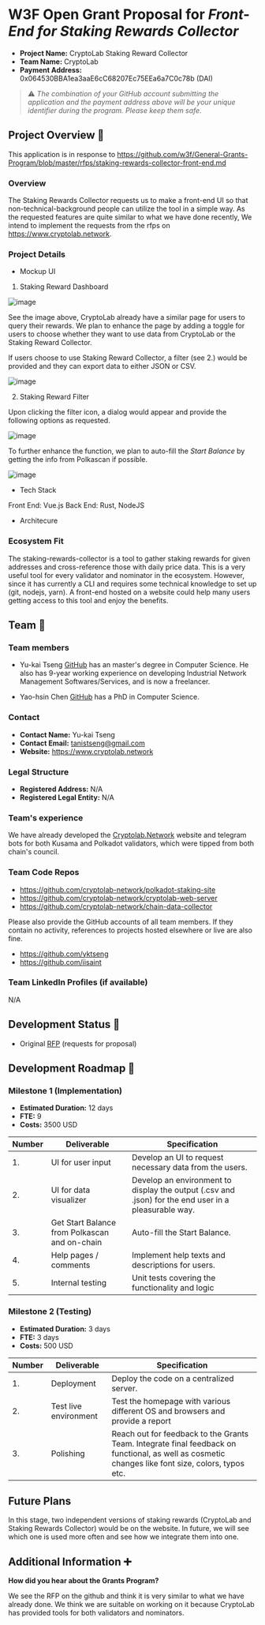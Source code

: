 # W3F Open Grant Proposal for *Front-End for Staking Rewards Collector*

* **Project Name:** CryptoLab Staking Reward Collector
* **Team Name:** CryptoLab
* **Payment Address:** 0x064530BBA1ea3aaE6cC68207Ec75EEa6a7C0c78b (DAI)


> ⚠️ *The combination of your GitHub account submitting the application and the payment address above will be your unique identifier during the program. Please keep them safe.*

## Project Overview :page_facing_up:

This application is in response to https://github.com/w3f/General-Grants-Program/blob/master/rfps/staking-rewards-collector-front-end.md

### Overview

The Staking Rewards Collector requests us to make a front-end UI so that non-technical-background people can utilize the tool in a simple way. As the requested features are quite similar to what we have done recently, We intend to implement the requests from the rfps on https://www.cryptolab.network.

### Project Details

* Mockup UI

1. Staking Reward Dashboard

![image](https://user-images.githubusercontent.com/5772463/120571225-3fb02880-c44c-11eb-89b3-59328790e19f.png)

See the image above, CryptoLab already have a similar page for users to query their rewards. We plan to enhance the page by adding a toggle for users to choose whether they want to use data from CryptoLab or the Staking Reward Collector.

If users choose to use Staking Reward Collector, a filter (see 2.) would be provided and they can export data to either JSON or CSV.

![image](https://user-images.githubusercontent.com/5772463/120571143-1c857900-c44c-11eb-8b26-594d42c34f4e.png)

2. Staking Reward Filter

Upon clicking the filter icon, a dialog would appear and provide the following options as requested.

![image](https://user-images.githubusercontent.com/5772463/120569762-2ce82480-c449-11eb-84fb-4f6ba38a1960.png)

To further enhance the function, we plan to auto-fill the *Start Balance* by getting the info from Polkascan if possible.

![image](https://user-images.githubusercontent.com/5772463/120570179-18f0f280-c44a-11eb-9ec6-3a68e91803b3.png)

* Tech Stack

Front End: Vue.js
Back End: Rust, NodeJS

* Architecure

### Ecosystem Fit

The staking-rewards-collector is a tool to gather staking rewards for given addresses and cross-reference those with daily price data. This is a very useful tool for every validator and nominator in the ecosystem. However, since it has currently a CLI and requires some technical knowledge to set up (git, nodejs, yarn). A front-end hosted on a website could help many users getting access to this tool and enjoy the benefits.

## Team :busts_in_silhouette:

### Team members

* Yu-kai Tseng [GitHub](https://github.com/yktseng) has an master's degree in Computer Science. He also has 9-year working experience on developing Industrial Network Management Softwares/Services, and is now a freelancer.

* Yao-hsin Chen [GitHub](https://github.com/iisaint) has a PhD in Computer Science. 

### Contact

* **Contact Name:** Yu-kai Tseng
* **Contact Email:** tanistseng@gmail.com
* **Website:** https://www.cryptolab.network

### Legal Structure

* **Registered Address:** N/A
* **Registered Legal Entity:** N/A

### Team's experience

We have already developed the [Cryptolab.Network](https://www.cryptolab.network) website and telegram bots for both Kusama and Polkadot validators, which were tipped from both chain's council.

### Team Code Repos

* https://github.com/cryptolab-network/polkadot-staking-site
* https://github.com/cryptolab-network/cryptolab-web-server
* https://github.com/cryptolab-network/chain-data-collector

Please also provide the GitHub accounts of all team members. If they contain no activity, references to projects hosted elsewhere or live are also fine.

* https://github.com/yktseng
* https://github.com/iisaint

### Team LinkedIn Profiles (if available)

N/A

## Development Status :open_book:

* Original [RFP](https://github.com/w3f/General-Grants-Program/blob/master/rfps/staking-rewards-collector-front-end.md) (requests for proposal)

## Development Roadmap :nut_and_bolt:

### Milestone 1 (Implementation)

* **Estimated Duration:** 12 days
* **FTE:**  9
* **Costs:** 3500 USD


| Number | Deliverable | Specification |
| ------------- | ------------- | ------------- |
| 1. | UI for user input | Develop an UI to request necessary data from the users. |
| 2.  | UI for data visualizer  | Develop an environment to display the output (.csv and .json) for the end user in a pleasurable way. |
| 3.  | Get Start Balance from Polkascan and on-chain | Auto-fill the Start Balance. |
| 4.  | Help pages / comments  | Implement help texts and descriptions for users. |
| 5.  | Internal testing  | Unit tests covering the functionality and logic |


### Milestone 2 (Testing)

* **Estimated Duration:** 3 days
* **FTE:**  3 days
* **Costs:** 500 USD


| Number | Deliverable | Specification |
| ------------- | ------------- | ------------- |
| 1. | Deployment | Deploy the code on a centralized server. |
| 2. | Test live environment | Test the homepage with various different OS and browsers and provide a report |
| 3. | Polishing | Reach out for feedback to the Grants Team. Integrate final feedback on functional, as well as cosmetic changes like font size, colors, typos etc. |


## Future Plans

In this stage, two independent versions of staking rewards (CryptoLab and Staking Rewards Collector) would be on the website. In future, we will see which one is used more often and see how we integrate them into one.

## Additional Information :heavy_plus_sign:

**How did you hear about the Grants Program?**

We see the RFP on the github and think it is very similar to what we have already done. We think we are suitable on working on it because CryptoLab has provided tools for both validators and nominators. 
